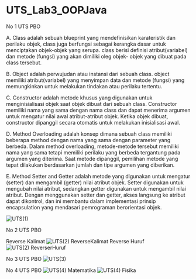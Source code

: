 # UTS_Lab3_OOPJava

No 1 UTS PBO

A. Class adalah sebuah blueprint yang mendefinisikan karateristik dan perilaku objek, class juga berfungsi sebagai kerangka dasar untuk menciptakan objek-objek yang serupa. class berisi definisi atribut(variabel) dan metode (fungsi) yang akan dimiliki oleg objek- objek yang dibuat pada class tersebut.

B. Object adalah perwujudan atau instansi dari sebuah class. object memiliki atribut(variabel) yang menyimpan data dan metode (fungsi) yang memungkinkan untuk melakukan tindakan atau perilaku tertentu.

C. Constructor adalah metode khusus yang digunakan untuk menginisialisasi objek saat objek dibuat dari sebuah class. Constructor memiliki nama yang sama dengan nama class dan dapat menerima argumen untuk mengatur nilai awal atribut-atribut objek. Ketika objek dibuat, constructor dipanggil secara otomatis untuk melakukan inisialisasi awal.

D. Method Overloading adalah konsep dimana sebuah class memiliki beberapa method dengan nama yang sama dengan parameter yang berbeda. Dalam method overloading, metode-metode tersebut memiliki nama yang sama tetapi memiliki perilaku yang berbeda tergantung pada argumen yang diterima. Saat metode dipanggil, pemilihan metode yang tepat dilakukan berdasarkan jumlah dan tipe argumen yang diberikan.

E. Method Setter and Getter adalah metode yang digunakan untuk mengatur (setter) dan mengambil (getter) nilai atribut objek. Setter digunakan untuk mengubah nilai atribut, sedangkan getter digunakan untuk mengambil nilai atribut. Dengan menggunakan setter dan getter, akses langsung ke atribut dapat dikontrol, dan ini membantu dalam implementasi prinsip encapsulation yang mendasari pemrograman berorientasi objek.

![UTS(1)](https://user-images.githubusercontent.com/116258996/236678067-208f863b-dd8c-4aac-aa9e-bba83defe95c.png)

No 2 UTS PBO

Reverse Kalimat
![UTS(2) ReverseKalimat](https://user-images.githubusercontent.com/116258996/236678066-aeacca54-0e87-4868-80cc-7dbbf8924b4d.png)
Reverse Huruf
![UTS(2) ReverserHuruf](https://user-images.githubusercontent.com/116258996/236678065-06ac4df2-1f13-42f2-a61f-4fcf3018b77b.png)

No 3 UTS PBO
![UTS(3)](https://user-images.githubusercontent.com/116258996/236678064-3a8a1db9-0962-46e1-9df7-f490a3b3dfc5.png)

No 4 UTS PBO
![UTS(4) Matematika](https://user-images.githubusercontent.com/116258996/236678060-b6cd784d-5699-4393-912d-a91c681bbc68.png)
![UTS(4) Fisika](https://user-images.githubusercontent.com/116258996/236678062-85f26835-55a0-4b56-836f-4f428b25b040.png)



